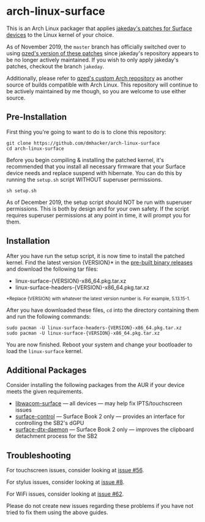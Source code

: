 # arch-linux-surface

This is an Arch Linux packager that applies 
[jakeday's patches for Surface devices](https://github.com/jakeday/linux-surface) 
to the Linux kernel of your choice. 

As of November 2019, the `master` branch has officially switched over to 
using [qzed's version of these patches](https://github.com/qzed/linux-surface/) since jakeday's repository 
appears to be no longer actively maintained. If you wish to only apply
jakeday's patches, checkout the branch `jakeday`.

Additionally, please refer to [qzed's custom Arch repository](https://github.com/qzed/linux-surface/wiki/Package-Repositories#arch-linux-repository)
as another source of builds compatible with Arch Linux.
This repository will continue to be actively maintained by
me though, so you are welcome to use either source.

## Pre-Installation

First thing you're going to want to do is to clone this repository:

```
git clone https://github.com/dmhacker/arch-linux-surface
cd arch-linux-surface
```

Before you begin compiling & installing the patched kernel, it's recommended that you 
install all necessary firmware that your Surface device needs and replace suspend with hibernate.
You can do this by running the `setup.sh` script WITHOUT superuser permissions.

```
sh setup.sh
```

As of December 2019, the setup script should NOT be run with superuser permissions. This is both
by design and for your own safety. If the script requires superuser permissions at any point in
time, it will prompt you for them.

## Installation

After you have run the setup script, it is now time to install the patched kernel.
Find the latest version {VERSION}* in the [pre-built binary releases](https://github.com/dmhacker/arch-linux-surface/releases) 
and download the following tar files:

* linux-surface-{VERSION}-x86_64.pkg.tar.xz
* linux-surface-headers-{VERSION}-x86_64.pkg.tar.xz

<sup>*Replace {VERSION} with whatever the latest version number is. For example, 5.13.15-1.</sup>

After you have downloaded these files, `cd` into the directory containing them
and run the following commands:

```
sudo pacman -U linux-surface-headers-{VERSION}-x86_64.pkg.tar.xz
sudo pacman -U linux-surface-{VERSION}-x86_64.pkg.tar.xz
```

You are now finished. Reboot your system and change your bootloader to 
load the `linux-surface` kernel.

## Additional Packages

Consider installing the following packages from the AUR if your device
meets the given requirements.

* [libwacom-surface](https://aur.archlinux.org/packages/libwacom-surface) — all devices — may help fix IPTS/touchscreen issues
* [surface-control](https://aur.archlinux.org/packages/surface-control/) — Surface Book 2 only — provides an interface for controlling the SB2's dGPU
* [surface-dtx-daemon](https://aur.archlinux.org/packages/surface-dtx-daemon/) — Surface Book 2 only — improves the clipboard detachment process for the SB2

## Troubleshooting

For touchscreen issues, consider looking at [issue #56](https://github.com/dmhacker/arch-linux-surface/issues/56).

For stylus issues, consider looking at [issue #8](https://github.com/dmhacker/arch-linux-surface/issues/8).

For WiFi issues, consider looking at [issue #62](https://github.com/dmhacker/arch-linux-surface/issues/62).

Please do not create new issues regarding these problems if you have not tried to fix them using the above guides.
